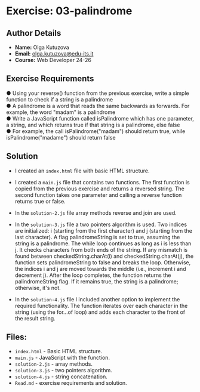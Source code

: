 # Exercise: 03-palindrome
## Author Details
- **Name:** Olga Kutuzova  
- **Email:** olga.kutuzova@edu-its.it  
- **Course:** Web Developer 24-26


## Exercise Requirements
● Using your reverse() function from the previous exercise, write a simple function to check if a 
string is a palindrome  
● A palindrome is a word that reads the same backwards as forwards. For example, the word "madam" 
is a palindrome  
● Write a JavaScript function called isPalindrome which has one parameter, a string, and which 
returns true if that string is a palindrome, else false  
● For example, the call isPalindrome("madam") should return true, while isPalindrome("madame") 
should return false  

 
## Solution
- I created an `index.html` file with basic HTML structure.
- I created a `main.js` file that contains two functions. The first function is copied from the previous exercise and returns a reversed string. The second function takes one parameter and calling a reverse function returns true or false.  
- In the `solution-2.js` file array methods reverse and join are used. 
- In the `solution-3.js` file a two pointers algorithm is used. 
Two indices are initialized: i (starting from the first character) and j (starting from the last character). A flag palindromeString is set to true, assuming the string is a palindrome.
The while loop continues as long as i is less than j. It checks characters from both ends of the string.
If any mismatch is found between checkedString.charAt(i) and checkedString.charAt(j), the function sets palindromeString to false and breaks the loop.
Otherwise, the indices i and j are moved towards the middle (i.e., increment i and decrement j).
After the loop completes, the function returns the palindromeString flag. If it remains true, the string is a palindrome; otherwise, it's not.

- In the `solution-4.js` file I included another option to implement the required functionality. The function iterates over each character in the string (using the for...of loop) and adds each character to the front of the result string. 




## Files:
- `index.html` - Basic HTML structure.
- `main.js` - JavaScript with the function.
- `solution-2.js` - array methods.
- `solution-3.js` - two pointers algorithm.
- `solution-4.js` - string concatenation.
- `Read.md` - exercise requirements and solution. 
